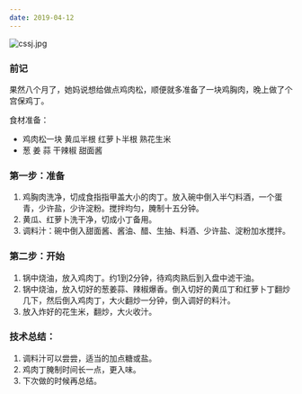 ```yaml
---
date: 2019-04-12 
---
```


![cssj.jpg][1]

### **前记**

果然八个月了，她妈说想给做点鸡肉松，顺便就多准备了一块鸡胸肉，晚上做了个宫保鸡丁。

食材准备：

- 鸡肉松一块  黄瓜半根  红萝卜半根  熟花生米
- 葱 姜 蒜 干辣椒 甜面酱

### **第一步：准备**

1. 鸡胸肉洗净，切成食指指甲盖大小的肉丁。放入碗中倒入半勺料酒，一个蛋青，少许盐，少许淀粉。搅拌均匀，腌制十五分钟。
2. 黄瓜、红萝卜洗干净，切成小丁备用。
3. 调料汁：碗中倒入甜面酱、酱油、醋、生抽、料酒、少许盐、淀粉加水搅拌。

### **第二步：开始**

1. 锅中烧油，放入鸡肉丁。约1到2分钟，待鸡肉熟后到入盘中滤干油。
2. 锅中烧油，放入切好的葱姜蒜、辣椒爆香。倒入切好的黄瓜丁和红萝卜丁翻炒几下，然后倒入鸡肉丁，大火翻炒一分钟，倒入调好的料汁。
3. 放入炸好的花生米，翻炒，大火收汁。

### **技术总结：**

1. 调料汁可以尝尝，适当的加点糖或盐。
2. 鸡肉丁腌制时间长一点，更入味。
3. 下次做的时候再总结。


[1]: https://img.010316.xyz/usr/uploads/2019/08/le-creuset-m4ChAAL8E98-unsplash.png

[2]: https://img.010316.xyz/usr/uploads/2019/08/270379277.mp4